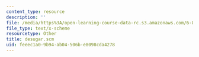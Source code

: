 ```yaml
---
content_type: resource
description: ''
file: /media/https%3A/open-learning-course-data-rc.s3.amazonaws.com/6-844-computability-theory-of-and-with-scheme-spring-2003/feeec1a09b94ab04506be8098cda4278_desugar.scm
file_type: text/x-scheme
resourcetype: Other
title: desugar.scm
uid: feeec1a0-9b94-ab04-506b-e8098cda4278
---
```

